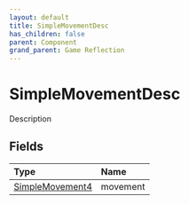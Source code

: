 ```yaml
---
layout: default
title: SimpleMovementDesc
has_children: false
parent: Component
grand_parent: Game Reflection
---
```

# SimpleMovementDesc
Description 

## Fields

| Type | Name |
|:----------|:--------------|
| [SimpleMovement4](/riftbreaker-wiki/docs/game-reflection/components/simple_movement4/) | movement |


